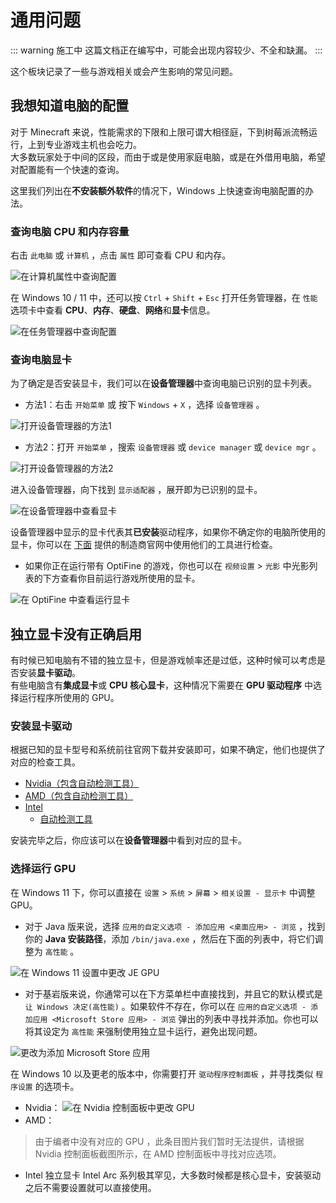# 通用问题

::: warning 施工中
这篇文档正在编写中，可能会出现内容较少、不全和缺漏。
:::

这个板块记录了一些与游戏相关或会产生影响的常见问题。

## 我想知道电脑的配置

对于 Minecraft 来说，性能需求的下限和上限可谓大相径庭，下到树莓派流畅运行，上到专业游戏主机也会吃力。  
大多数玩家处于中间的区段，而由于或是使用家庭电脑，或是在外借用电脑，希望对配置能有一个快速的查询。

这里我们列出在**不安装额外软件**的情况下，Windows 上快速查询电脑配置的办法。

### 查询电脑 CPU 和内存容量

右击 `此电脑` 或 `计算机` ，点击 `属性` 即可查看 CPU 和内存。

![在计算机属性中查询配置](/images/library/troubleshoot/check_set.png)

在 Windows 10 / 11 中，还可以按 `Ctrl` + `Shift` + `Esc` 打开任务管理器，在 `性能` 选项卡中查看 **CPU**、**内存**、**硬盘**、**网络**和**显卡**信息。

![在任务管理器中查询配置](/images/library/troubleshoot/tskmgr_check_set.png)

### 查询电脑显卡

为了确定是否安装显卡，我们可以在**设备管理器**中查询电脑已识别的显卡列表。

- 方法1：右击 `开始菜单` 或 按下 `Windows` + `X` ，选择 `设备管理器` 。

![打开设备管理器的方法1](/images/library/troubleshoot/dvc_mgr_1.png)

- 方法2：打开 `开始菜单` ，搜索 `设备管理器` 或 `device manager` 或 `device mgr` 。

![打开设备管理器的方法2](/images/library/troubleshoot/dvc_mgr_2.png)

进入设备管理器，向下找到 `显示适配器` ，展开即为已识别的显卡。

![在设备管理器中查看显卡](/images/library/troubleshoot/dvc_mgr_check_gpu.png)

设备管理器中显示的显卡代表其**已安装**驱动程序，如果你不确定你的电脑所使用的显卡，你可以在 [下面](#安装显卡驱动) 提供的制造商官网中使用他们的工具进行检查。

- 如果你正在运行带有 OptiFine 的游戏，你也可以在 `视频设置` > `光影` 中光影列表的下方查看你目前运行游戏所使用的显卡。

![在 OptiFine 中查看运行显卡](/images/library/troubleshoot/optifine_check_gpu.png)

## 独立显卡没有正确启用

有时候已知电脑有不错的独立显卡，但是游戏帧率还是过低，这种时候可以考虑是否安装**显卡驱动**。  
有些电脑含有**集成显卡**或 **CPU 核心显卡**，这种情况下需要在 **GPU 驱动程序** 中选择运行程序所使用的 GPU。

### 安装显卡驱动

根据已知的显卡型号和系统前往官网下载并安装即可，如果不确定，他们也提供了对应的检查工具。

- [Nvidia（包含自动检测工具）](https://www.nvidia.cn/geforce/drivers/)
- [AMD（包含自动检测工具）](https://www.amd.com/zh-hans/support)
- [Intel](https://www.intel.cn/content/www/cn/zh/search.html#sort=relevancy&f:@tabfilter=[Downloads]&f:@stm_10385_zh=[%E6%98%BE%E5%8D%A1])
  - [自动检测工具](https://www.intel.cn/content/www/cn/zh/support/detect.html)

安装完毕之后，你应该可以在**设备管理器**中看到对应的显卡。

### 选择运行 GPU

在 Windows 11 下，你可以直接在 `设置` > `系统` > `屏幕` > `相关设置 - 显示卡` 中调整 GPU。  
- 对于 Java 版来说，选择 `应用的自定义选项 - 添加应用 <桌面应用> - 浏览` ，找到你的 **Java 安装路径**，添加 `/bin/java.exe` ，然后在下面的列表中，将它们调整为 `高性能` 。

![在 Windows 11 设置中更改 JE GPU](/images/library/troubleshoot/change_gpu_in_win11_je.png)

- 对于基岩版来说，你通常可以在下方菜单栏中直接找到，并且它的默认模式是 `让 Windows 决定(高性能)` 。如果软件不存在，你可以在 `应用的自定义选项 - 添加应用 <Microsoft Store 应用> - 浏览` 弹出的列表中寻找并添加。你也可以将其设定为 `高性能` 来强制使用独立显卡运行，避免出现问题。

![更改为添加 Microsoft Store 应用](/images/library/troubleshoot/change_store_apps.png)

在 Windows 10 以及更老的版本中，你需要打开 `驱动程序控制面板` ，并寻找类似 `程序设置` 的选项卡。

- Nvidia：
![在 Nvidia 控制面板中更改 GPU](/images/library/troubleshoot/change_gpu_in_nvidia.png)
- AMD：  
> 由于编者中没有对应的 GPU ，此条目图片我们暂时无法提供，请根据 Nvidia 控制面板截图所示，在 AMD 控制面板中寻找对应选项。
- Intel 独立显卡 Intel Arc 系列极其罕见，大多数时候都是核心显卡，安装驱动之后不需要设置就可以直接使用。
